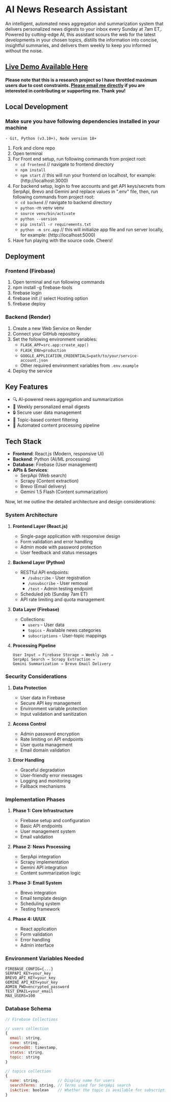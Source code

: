 # AI News Research Assistant

An intelligent, automated news aggregation and summarization system that delivers personalized news digests to your inbox every Sunday at 7am ET,. Powered by cutting-edge AI, this assistant scours the web for the latest developments in your chosen topics, distills the information into concise, insightful summaries, and delivers them weekly to keep you informed without the noise.

## [Live Demo Available Here](https://subscribeainews.web.app)

#### Please note that this is a research project so I have throttled maximum users due to cost constraints. [Please email me directly](mailto:deep@currently.com) if you are interested in contributing or supporting me. Thank you!

## Local Development

### Make sure you have following dependencies installed in your machine

    - Git, Python (v3.10+), Node version 18+

1. Fork and clone repo
2. Open terminal
3. For Front end setup, run following commands from project root:
    - `cd frontend` // navigate to frontend directory
    - `npm install`
    - `npm start` // this will run your frontend on localhost, for example: (http://localhost:3000)
4. For backend setup, login to free accounts and get API keys/secrets from SerpApi, Brevo and Gemini and replace values in ".env" file, then, run following commands from project root:
    - `cd backend` // navigate to backend directory
    - `python` -m venv venv
    - `source venv/bin/activate`
    - `python --version`
    - `pip install -r requirements.txt`
    - `python -m src.app` // this will initialize app file and run server locally, for example: (http://localhost:5000)
5. Have fun playing with the source code. Cheers!

## Deployment

### Frontend (Firebase)

1. Open terminal and run following commands
2. npm install -g firebase-tools
3. firebase login
4. firebase init // select Hosting option
5. firebase deploy

### Backend (Render)

1. Create a new Web Service on Render
2. Connect your GitHub repository
3. Set the following environment variables:
    - `FLASK_APP=src.app:create_app()`
    - `FLASK_ENV=production`
    - `GOOGLE_APPLICATION_CREDENTIALS=path/to/your/service-account.json`
    - Other required environment variables from `.env.example`
4. Deploy the service

## Key Features

-   🔍 AI-powered news aggregation and summarization
-   📧 Weekly personalized email digests
-   🔒 Secure user data management
-   🎯 Topic-based content filtering
-   🤖 Automated content processing pipeline

## Tech Stack

-   **Frontend**: React.js (Modern, responsive UI)
-   **Backend**: Python (AI/ML processing)
-   **Database**: Firebase (User management)
-   **APIs & Services**:
    -   SerpApi (Web search)
    -   Scrapy (Content extraction)
    -   Brevo (Email delivery)
    -   Gemini 1.5 Flash (Content summarization)

Now, let me outline the detailed architecture and design considerations:

### System Architecture

1. **Frontend Layer (React.js)**

    - Single-page application with responsive design
    - Form validation and error handling
    - Admin mode with password protection
    - User feedback and status messages

2. **Backend Layer (Python)**

    - RESTful API endpoints:
        - `/subscribe` - User registration
        - `/unsubscribe` - User removal
        - `/test` - Admin testing endpoint
    - Scheduled job (Sunday 7am ET)
    - API rate limiting and quota management

3. **Data Layer (Firebase)**

    - Collections:
        - `users` - User data
        - `topics` - Available news categories
        - `subscriptions` - User-topic mappings

4. **Processing Pipeline**
    ```
    User Input → Firebase Storage → Weekly Job →
    SerpApi Search → Scrapy Extraction →
    Gemini Summarization → Brevo Email Delivery
    ```

### Security Considerations

1. **Data Protection**

    - User data in Firebase
    - Secure API key management
    - Environment variable protection
    - Input validation and sanitization

2. **Access Control**

    - Admin password encryption
    - Rate limiting on API endpoints
    - User quota management
    - Email domain validation

3. **Error Handling**
    - Graceful degradation
    - User-friendly error messages
    - Logging and monitoring
    - Fallback mechanisms

### Implementation Phases

1. **Phase 1: Core Infrastructure**

    - Firebase setup and configuration
    - Basic API endpoints
    - User management system
    - Email validation

2. **Phase 2: News Processing**

    - SerpApi integration
    - Scrapy implementation
    - Gemini API integration
    - Content summarization logic

3. **Phase 3: Email System**

    - Brevo integration
    - Email template design
    - Scheduling system
    - Testing framework

4. **Phase 4: UI/UX**
    - React application
    - Form validation
    - Error handling
    - Admin interface

### Environment Variables Needed

```
FIREBASE_CONFIG={...}
SERPAPI_KEY=your_key
BREVO_API_KEY=your_key
GEMINI_API_KEY=your_key
ADMIN_PWD=encrypted_password
TEST_EMAIL=your_email
MAX_USERS=100
```

### Database Schema

```javascript
// Firebase Collections

// users collection
{
  email: string,
  name: string,
  createdAt: timestamp,
  status: string,
  topic: string
}

// topics collection
{
  name: string,        // Display name for users
  searchTerms: string, // Terms used for SerpApi search
  isActive: boolean    // Whether the topic is available for subscription
}
```

